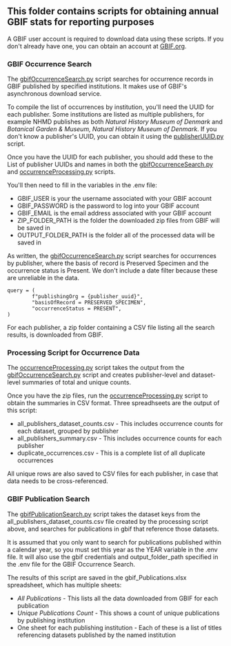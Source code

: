 ## This folder contains scripts for obtaining annual GBIF stats for reporting purposes

A GBIF user account is required to download data using these scripts. If you don't already have one, you can obtain an account at [GBIF.org](https://www.gbif.org/).

### GBIF Occurrence Search

The [gbifOccurrenceSearch.py](https://github.com/beckerah/dassco_scripts/blob/main/annual_stats_reporting/gbifOccurrenceSearch.py) script searches for occurrence records in GBIF published by specified institutions. It makes use of GBIF's asynchronous download service.

To compile the list of occurrences by institution, you'll need the UUID for each publisher. Some institutions are listed as multiple publishers, for example NHMD publishes as both *Natural History Museum of Denmark* and *Botanical Garden & Museum, Natural History Museum of Denmark*. If you don't know a publisher's UUID, you can obtain it using the [publisherUUID.py](https://github.com/beckerah/dassco_scripts/blob/main/annual_stats_reporting/publisherUUID.py) script.

Once you have the UUID for each publisher, you should add these to the List of publisher UUIDs and names in both the [gbifOccurrenceSearch.py](https://github.com/beckerah/dassco_scripts/blob/main/annual_stats_reporting/gbifOccurrenceSearch.py) and [occurrenceProcessing.py](https://github.com/beckerah/dassco_scripts/blob/main/annual_stats_reporting/occurrenceProcessing.py) scripts. 

You'll then need to fill in the variables in the .env file:
- GBIF_USER is your the username associated with your GBIF account
- GBIF_PASSWORD is the password to log into your GBIF account
- GBIF_EMAIL is the email address associated with your GBIF account
- ZIP_FOLDER_PATH is the folder the downloaded zip files from GBIF will be saved in
- OUTPUT_FOLDER_PATH is the folder all of the processed data will be saved in

As written, the [gbifOccurrenceSearch.py](https://github.com/beckerah/dassco_scripts/blob/main/annual_stats_reporting/gbifOccurrenceSearch.py) script searches for occurrences by publisher, where the basis of record is Preserved Specimen and the occurrence status is Present. We don't include a date filter because these are unreliable in the data.

    query = (
            f"publishingOrg = {publisher_uuid}",
            "basisOfRecord = PRESERVED_SPECIMEN",
            "occurrenceStatus = PRESENT",
    )

For each publisher, a zip folder containing a CSV file listing all the search results, is downloaded from GBIF. 

### Processing Script for Occurrence Data

The [occurrenceProcessing.py](https://github.com/beckerah/dassco_scripts/blob/main/annual_stats_reporting/occurrenceProcessing.py) script takes the output from the [gbifOccurrenceSearch.py](https://github.com/beckerah/dassco_scripts/blob/main/annual_stats_reporting/gbifOccurrenceSearch.py) script and creates publisher-level and dataset-level summaries of total and unique counts.

Once you have the zip files, run the [occurrenceProcessing.py](https://github.com/beckerah/dassco_scripts/blob/main/annual_stats_reporting/occurrenceProcessing.py) script to obtain the summaries in CSV format. Three spreadhseets are the output of this script:
- all_publishers_dataset_counts.csv - This includes occurrence counts for each dataset, grouped by publisher
- all_publishers_summary.csv - This includes occurrence counts for each publisher
- duplicate_occurrences.csv - This is a complete list of all duplicate occurrences

All unique rows are also saved to CSV files for each publisher, in case that data needs to be cross-referenced. 

### GBIF Publication Search

The [gbifPublicationSearch.py](https://github.com/beckerah/dassco_scripts/blob/main/annual_stats_reporting/gbifPublicationSearch.py) script takes the dataset keys from the all_publishers_dataset_counts.csv file created by the processing script above, and searches for publications in gbif that reference those datasets. 

It is assumed that you only want to search for publications published within a calendar year, so you must set this year as the YEAR variable in the .env file. It will also use the gbif credentials and output_folder_path specified in the .env file for the GBIF Occurrence Search.

The results of this script are saved in the gbif_Publications.xlsx spreadsheet, which has multiple sheets:
- *All Publications* - This lists all the data downloaded from GBIF for each publication
- *Unique Publications Count* - This shows a count of unique publications by publishing institution
- One sheet for each publishing institution - Each of these is a list of titles referencing datasets published by the named institution